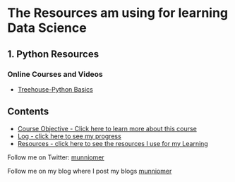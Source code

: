 # The Resources am using for learning Data Science

## 1. Python Resources
### Online Courses and Videos
* [Treehouse-Python Basics](https://teamtreehouse.com/library/python-basics-3)

## Contents

* [Course Objective - Click here to learn more about this course](course-objective.md)
* [Log - click here to see my progress](log.md)
* [Resources - click here to see the resources I use for my Learning](resources.md)


Follow me on Twitter: [munniomer](https://twitter.com/munniomer)

Follow me on my blog where I post my blogs [munniomer](https://munniomer.wordpress.com/)
